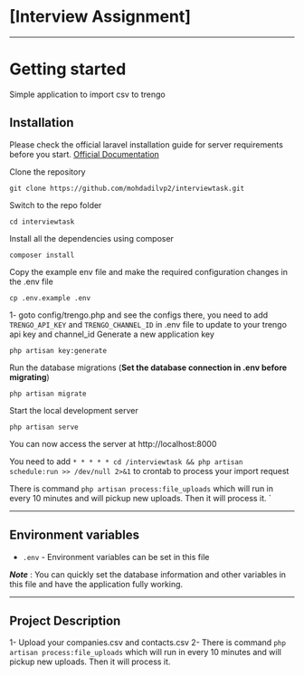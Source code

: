 # [Interview Assignment]

----------

# Getting started
Simple application to import csv to trengo
## Installation

Please check the official laravel installation guide for server requirements before you start. [Official Documentation](https://laravel.com/docs/9.x/installation)



Clone the repository

    git clone https://github.com/mohdadilvp2/interviewtask.git

Switch to the repo folder

    cd interviewtask

Install all the dependencies using composer

    composer install

Copy the example env file and make the required configuration changes in the .env file

    cp .env.example .env
1- goto config/trengo.php and see the configs there, you need to add `TRENGO_API_KEY` and `TRENGO_CHANNEL_ID` in .env file to update to your trengo api key and channel_id
Generate a new application key

    php artisan key:generate

Run the database migrations (**Set the database connection in .env before migrating**)

    php artisan migrate

Start the local development server

    php artisan serve

You can now access the server at http://localhost:8000

You need to add 
        `* * * * * cd /interviewtask && php artisan schedule:run >> /dev/null 2>&1`
to crontab to process your import request

There is command `php artisan process:file_uploads` which will run in every 10 minutes and will pickup new uploads. Then it will process it.
`


----------


## Environment variables

- `.env` - Environment variables can be set in this file

***Note*** : You can quickly set the database information and other variables in this file and have the application fully working.

----------
## Project Description

1- Upload your companies.csv and contacts.csv 
2- There is command `php artisan process:file_uploads` which will run in every 10 minutes and will pickup new uploads. Then it will process it.
